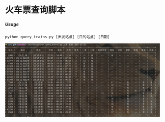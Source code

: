 # 火车票查询脚本

##### Usage


```shell
python query_trains.py [出发站点] [目的站点] [日期]

```

![test](./img/test.png)